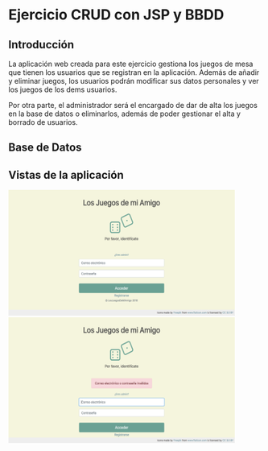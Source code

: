 # Ejercicio CRUD con JSP y BBDD

## Introducción

La aplicación web creada para este ejercicio gestiona los juegos de mesa que tienen los usuarios que se registran en la aplicación.
Además de añadir y eliminar juegos, los usuarios podrán modificar sus datos personales y ver los juegos de los dems usuarios.

Por otra parte, el administrador será el encargado de dar de alta los juegos en la base de datos o eliminarlos, además de poder gestionar el alta y borrado de usuarios.

## Base de Datos




## Vistas de la aplicación

<div class="pull-left"><img src="capturas/01.png" alt="alt text" width="450" height="250"></div>
<div class="pull-right"><img src="capturas/02.png" alt="alt text" width="450" height="250"></div>



